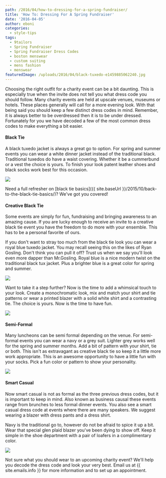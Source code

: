 ```yaml
---
path: /2016/04/how-to-dressing-for-a-spring-fundraiser/
title: 'How To: Dressing For A Spring Fundraiser'
date: '2016-04-05'
author: eboni
categories:
  - style-tips
tags:
  - 9tailors
  - Spring Fundraiser
  - Spring Fundraiser Dress Codes
  - boston menswear
  - custom suiting
  - mens fashion
  - menswear
featuredImage: /uploads/2016/04/black-tuxedo-e1459885062240.jpg
---
```

Choosing the right outfit for a charity event can be a bit daunting. This is especially true when the invite does not tell you what dress code you should follow. Many charity events are held at upscale venues, museums or hotels. These places generally will call for a more evening look. With that being said you should keep a few distinct dress codes in mind. Remember, it is always better to be overdressed then it is to be under dressed. Fortunately for you we have decoded a few of the most common dress codes to make everything a bit easier.

#### **Black Tie**

A black tuxedo jacket is always a great go to option. For spring and summer events you can wear a white dinner jacket instead of the traditional black. Traditional tuxedos do have a waist covering. Whether it be a cummerbund or a vest the choice is yours. To finish your look patent leather shoes and black socks work best for this occasion.

![](https://s-media-cache-ak0.pinimg.com/564x/5b/e1/2f/5be12ffba53e9ee9c2170cf082947876.jpg)

Need a full refresher on [black tie basics]({{ site.baseUrl }}/2015/10/back-to-the-black-tie-basics/)? We've got you covered!

#### **Creative Black Tie**

Some events are simply for fun, fundraising and bringing awareness to an amazing cause. If you are lucky enough to receive an invite to a creative black tie event you have the freedom to do more with your ensemble. This has to be a personal favorite of ours.

If you don't want to stray too much from the black tie look you can wear a royal blue tuxedo jacket. You may recall seeing this on the likes of Ryan Gosling. Don't think you can pull it off? Trust us when we say you'll look even more dapper than Mr.Gosling. Royal blue is a nice modern twist on the traditional black tux jacket. Plus a brighter blue is a great color for spring and summer.

![](https://s-media-cache-ak0.pinimg.com/564x/0a/92/96/0a9296def617e50d7f84429f575b94de.jpg)

Want to take it a step further? Now is the time to add a whimsical touch to your look. Create a monochromatic look, mix and match your shirt and tie patterns or wear a printed blazer with a solid white shirt and a contrasting tie. The choice is yours. Now is the time to have fun.

![](http://www.upscalehype.com/wp-content/uploads/2010/02/tomford_ss10_collection-d8.jpg)

#### **Semi-Formal**

Many luncheons can be semi formal depending on the venue. For semi-formal events you can wear a navy or a grey suit. Lighter grey works well for the spring and summer months. Add a bit of pattern with your shirt, tie or both. This isn't as extravagant as creative black tie so keep it a little more work appropriate. This is an awesome opportunity to have a little fun with your socks. Pick a fun color or pattern to show your personality.

![](https://s-media-cache-ak0.pinimg.com/564x/95/24/39/952439323c311a239b3faa4b3a4d0e26.jpg)

#### **Smart Casual** 

Now smart casual is not as formal as the three previous dress codes, but it is important to keep in mind. Also known as business causal these events range from brunches to less formal dinner events. You also see a smart casual dress code at events where there are many speakers. We suggest wearing a blazer with dress pants and a dress shirt.

Navy is the traditional go to, however do not be afraid to spice it up a bit. Wear that special glen plaid blazer you've been dying to show off. Keep it simple in the shoe department with a pair of loafers in a complimentary color.

![](https://s-media-cache-ak0.pinimg.com/564x/9b/dc/fa/9bdcfa858b6f0fcc6659347b351e239d.jpg)

Not sure what you should wear to an upcoming charity event? We'll help you decode the dress code and look your very best. Email us at {{ site.emails.info }} for more information and to set up an appointment.
